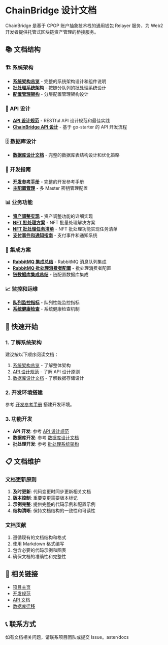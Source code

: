 # ChainBridge 设计文档

ChainBridge 是基于 CPOP 账户抽象技术栈的通用钱包 Relayer 服务，为 Web2 开发者提供托管式区块链资产管理的桥接服务。

## 📚 文档结构

### 🏗️ 系统架构
- **[系统架构总览](./system-architecture-overview.md)** - 完整的系统架构设计和组件说明
- **[批处理系统架构](./batch-processing-architecture.md)** - 按链分队列的批处理系统设计
- **[配置管理架构](./configuration-management-architecture.md)** - 分层配置管理架构设计

### 📡 API 设计
- **[API 设计规范](./api-design-standards.md)** - RESTful API 设计规范和最佳实践
- **[ChainBridge API 设计](./chain-bridge/ChainBridge-API-Design.md)** - 基于 go-starter 的 API 开发流程

### 🗄️ 数据库设计
- **[数据库设计文档](./database-design.md)** - 完整的数据库表结构设计和优化策略

### 🔧 开发指南
- **[开发参考手册](./chain-bridge/ChainBridge-Development-Reference.md)** - 完整的开发参考手册
- **[主配置管理](./chain-bridge/ChainBridge-Master-Config.md)** - 多 Master 密钥管理配置

### 📊 业务功能
- **[资产调整实现](./assets-adjust-implementation.md)** - 资产调整功能的详细实现
- **[NFT 批处理方案](./NFT-Batch-Processing-Solution.md)** - NFT 批量处理解决方案
- **[NFT 批处理任务清单](./nft-batch-processing-todo.md)** - NFT 批处理功能实现任务清单
- **[支付事件和通知指南](./payment-events-and-notifications-guide.md)** - 支付事件和通知系统

### 🔄 集成方案
- **[RabbitMQ 集成总结](./rabbitmq-integration-summary.md)** - RabbitMQ 消息队列集成
- **[RabbitMQ 批处理消费者配置](./rabbitmq-batch-consumer-config.md)** - 批处理消费者配置
- **[链数据库集成总结](./chains-database-integration-summary.md)** - 链配置数据库集成

### 📈 监控和运维
- **[队列监控指标](./monitoring/queue-metrics.md)** - 队列性能监控指标
- **[系统健康检查](./monitoring/health-checks.md)** - 系统健康检查机制

## 🚀 快速开始

### 1. 了解系统架构
建议按以下顺序阅读文档：
1. [系统架构总览](./system-architecture-overview.md) - 了解整体架构
2. [API 设计规范](./api-design-standards.md) - 了解 API 设计原则
3. [数据库设计文档](./database-design.md) - 了解数据存储设计

### 2. 开发环境搭建
参考 [开发参考手册](./chain-bridge/ChainBridge-Development-Reference.md) 搭建开发环境。

### 3. 功能开发
- **API 开发**: 参考 [API 设计规范](./api-design-standards.md)
- **数据库开发**: 参考 [数据库设计文档](./database-design.md)
- **批处理开发**: 参考 [批处理系统架构](./batch-processing-architecture.md)

## 📋 文档维护

### 文档更新原则
1. **及时更新**: 代码变更时同步更新相关文档
2. **版本控制**: 重要变更需要版本标记
3. **示例完整**: 提供完整的代码示例和配置示例
4. **结构清晰**: 保持文档结构的一致性和可读性

### 文档贡献
1. 遵循现有的文档结构和格式
2. 使用 Markdown 格式编写
3. 包含必要的代码示例和图表
4. 确保文档的准确性和完整性

## 🔗 相关链接

- [项目主页](../README.md)
- [开发规范](../CLAUDE.md)
- [API 文档](../api/swagger.yml)
- [数据库迁移](../migrations/)

## 📞 联系方式

如有文档相关问题，请联系项目团队或提交 Issue。aster/docs